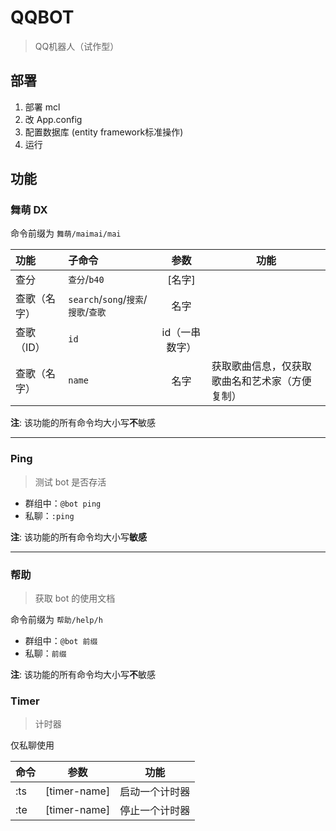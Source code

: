 # QQBOT

> QQ机器人（试作型）

## 部署

1. 部署 mcl
2. 改 App.config
3. 配置数据库 (entity framework标准操作)
4. 运行

## 功能

### 舞萌 DX

命令前缀为 `舞萌/maimai/mai`

| 功能 | 子命令 | 参数 | 功能 |
|:----| :--- | :---: | ---- |
| 查分 |  `查分`/`b40` | [名字] | |
| 查歌（名字） | `search`/`song`/`搜索`/`搜歌`/`查歌` | 名字 | | 
| 查歌（ID） | `id` | id（一串数字） | |
| 查歌（名字） | `name` | 名字 | 获取歌曲信息，仅获取歌曲名和艺术家（方便复制）|

**注**: 该功能的所有命令均大小写**不**敏感

---

### Ping

> 测试 bot 是否存活

- 群组中：`@bot ping`
- 私聊：`:ping`

**注**: 该功能的所有命令均大小写**敏感**

---

### 帮助

> 获取 bot 的使用文档

命令前缀为 `帮助/help/h`

- 群组中：`@bot 前缀`
- 私聊：`前缀`

**注**: 该功能的所有命令均大小写**不**敏感

### Timer

> 计时器

仅私聊使用

|命令|参数|功能|
|---|---|---|
| :ts | [timer-name] | 启动一个计时器 |
| :te | [timer-name] | 停止一个计时器 |
